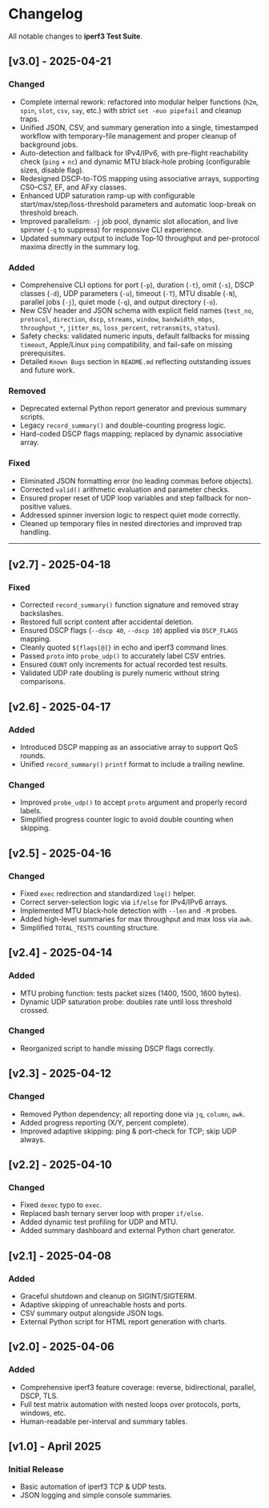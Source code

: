 # Changelog

All notable changes to **iperf3 Test Suite**.

## [v3.0] - 2025-04-21
### Changed
- Complete internal rework: refactored into modular helper functions (`h2m`, `spin`, `slot`, `csv`, `say`, etc.) with strict `set -euo pipefail` and cleanup traps.
- Unified JSON, CSV, and summary generation into a single, timestamped workflow with temporary-file management and proper cleanup of background jobs.
- Auto-detection and fallback for IPv4/IPv6, with pre-flight reachability check (`ping` + `nc`) and dynamic MTU black‑hole probing (configurable sizes, disable flag).
- Redesigned DSCP-to-TOS mapping using associative arrays, supporting CS0–CS7, EF, and AFxy classes.
- Enhanced UDP saturation ramp-up with configurable start/max/step/loss-threshold parameters and automatic loop-break on threshold breach.
- Improved parallelism: `-j` job pool, dynamic slot allocation, and live spinner (`-q` to suppress) for responsive CLI experience.
- Updated summary output to include Top‑10 throughput and per-protocol maxima directly in the summary log.

### Added
- Comprehensive CLI options for port (`-p`), duration (`-t`), omit (`-s`), DSCP classes (`-d`), UDP parameters (`-u`), timeout (`-T`), MTU disable (`-N`), parallel jobs (`-j`), quiet mode (`-q`), and output directory (`-o`).
- New CSV header and JSON schema with explicit field names (`test_no`, `protocol`, `direction`, `dscp`, `streams`, `window`, `bandwidth_mbps`, `throughput_*`, `jitter_ms`, `loss_percent`, `retransmits`, `status`).
- Safety checks: validated numeric inputs, default fallbacks for missing `timeout`, Apple/Linux `ping` compatibility, and fail-safe on missing prerequisites.
- Detailed `Known Bugs` section in `README.md` reflecting outstanding issues and future work.

### Removed
- Deprecated external Python report generator and previous summary scripts.
- Legacy `record_summary()` and double-counting progress logic.
- Hard-coded DSCP flags mapping; replaced by dynamic associative array.

### Fixed
- Eliminated JSON formatting error (no leading commas before objects).
- Corrected `valid()` arithmetic evaluation and parameter checks.
- Ensured proper reset of UDP loop variables and step fallback for non-positive values.
- Addressed spinner inversion logic to respect quiet mode correctly.
- Cleaned up temporary files in nested directories and improved trap handling.

---

## [v2.7] - 2025-04-18
### Fixed
- Corrected `record_summary()` function signature and removed stray backslashes.
- Restored full script content after accidental deletion.
- Ensured DSCP flags (`--dscp 40`, `--dscp 10`) applied via `DSCP_FLAGS` mapping.
- Cleanly quoted `${flags[@]}` in echo and iperf3 command lines.
- Passed `proto` into `probe_udp()` to accurately label CSV entries.
- Ensured `COUNT` only increments for actual recorded test results.
- Validated UDP rate doubling is purely numeric without string comparisons.

## [v2.6] - 2025-04-17
### Added
- Introduced DSCP mapping as an associative array to support QoS rounds.
- Unified `record_summary()` `printf` format to include a trailing newline.
### Changed
- Improved `probe_udp()` to accept `proto` argument and properly record labels.
- Simplified progress counter logic to avoid double counting when skipping.

## [v2.5] - 2025-04-16
### Changed
- Fixed `exec` redirection and standardized `log()` helper.
- Correct server-selection logic via `if/else` for IPv4/IPv6 arrays.
- Implemented MTU black‑hole detection with `--len` and `-M` probes.
- Added high-level summaries for max throughput and max loss via `awk`.
- Simplified `TOTAL_TESTS` counting structure.

## [v2.4] - 2025-04-14
### Added
- MTU probing function: tests packet sizes (1400, 1500, 1600 bytes).
- Dynamic UDP saturation probe: doubles rate until loss threshold crossed.
### Changed
- Reorganized script to handle missing DSCP flags correctly.

## [v2.3] - 2025-04-12
### Changed
- Removed Python dependency; all reporting done via `jq`, `column`, `awk`.
- Added progress reporting (X/Y, percent complete).
- Improved adaptive skipping: ping & port-check for TCP; skip UDP always.

## [v2.2] - 2025-04-10
### Changed
- Fixed `dexec` typo to `exec`.
- Replaced bash ternary server loop with proper `if/else`.
- Added dynamic test profiling for UDP and MTU.
- Added summary dashboard and external Python chart generator.

## [v2.1] - 2025-04-08
### Added
- Graceful shutdown and cleanup on SIGINT/SIGTERM.
- Adaptive skipping of unreachable hosts and ports.
- CSV summary output alongside JSON logs.
- External Python script for HTML report generation with charts.

## [v2.0] - 2025-04-06
### Added
- Comprehensive iperf3 feature coverage: reverse, bidirectional, parallel, DSCP, TLS.
- Full test matrix automation with nested loops over protocols, ports, windows, etc.
- Human-readable per-interval and summary tables.

## [v1.0] - April 2025
### Initial Release
- Basic automation of iperf3 TCP & UDP tests.
- JSON logging and simple console summaries.

